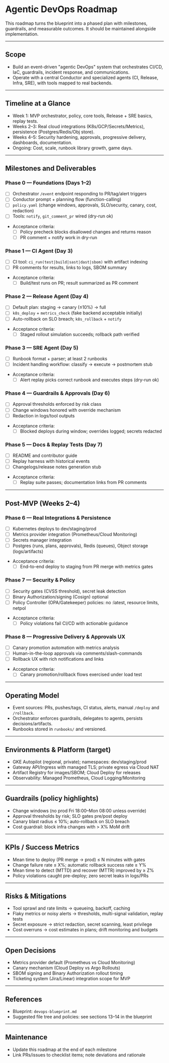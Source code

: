 # Agentic DevOps Roadmap

This roadmap turns the blueprint into a phased plan with milestones, guardrails, and measurable outcomes. It should be maintained alongside implementation.

---

## Scope

- Build an event-driven "agentic DevOps" system that orchestrates CI/CD, IaC, guardrails, incident response, and communications.
- Operate with a central Conductor and specialized agents (CI, Release, Infra, SRE), with tools mapped to real backends.

---

## Timeline at a Glance

- Week 1: MVP orchestrator, policy, core tools, Release + SRE basics, replay tests.
- Weeks 2–3: Real cloud integrations (K8s/GCP/Secrets/Metrics), persistence (Postgres/Redis/Obj store).
- Weeks 4–5: Security hardening, approvals, progressive delivery, dashboards, documentation.
- Ongoing: Cost, scale, runbook library growth, game days.

---

## Milestones and Deliverables

### Phase 0 — Foundations (Days 1–2)

- [ ] Orchestrator `/event` endpoint responding to PR/tag/alert triggers
- [ ] Conductor prompt + planning flow (function-calling)
- [ ] `policy.yaml` (change windows, approvals, SLO/security, canary, cost, redaction)
- [ ] Tools: `notify`, `git_comment_pr` wired (dry-run ok)
- Acceptance criteria:
  - [ ] Policy precheck blocks disallowed changes and returns reason
  - [ ] PR comment + notify work in dry-run

### Phase 1 — CI Agent (Day 3)

- [ ] CI tool: `ci_run(test|build|sast|dast|sbom)` with artifact indexing
- [ ] PR comments for results, links to logs, SBOM summary
- Acceptance criteria:
  - [ ] Build/test runs on PR; result summarized as PR comment

### Phase 2 — Release Agent (Day 4)

- [ ] Default plan: staging → canary (≤10%) → full
- [ ] `k8s_deploy` + `metrics_check` (fake backend acceptable initially)
- [ ] Auto-rollback on SLO breach; `k8s_rollback` + `notify`
- Acceptance criteria:
  - [ ] Staged rollout simulation succeeds; rollback path verified

### Phase 3 — SRE Agent (Day 5)

- [ ] Runbook format + parser; at least 2 runbooks
- [ ] Incident handling workflow: classify → execute → postmortem stub
- Acceptance criteria:
  - [ ] Alert replay picks correct runbook and executes steps (dry-run ok)

### Phase 4 — Guardrails & Approvals (Day 6)

- [ ] Approval thresholds enforced by risk class
- [ ] Change windows honored with override mechanism
- [ ] Redaction in logs/tool outputs
- Acceptance criteria:
  - [ ] Blocked deploys during window; overrides logged; secrets redacted

### Phase 5 — Docs & Replay Tests (Day 7)

- [ ] README and contributor guide
- [ ] Replay harness with historical events
- [ ] Changelogs/release notes generation stub
- Acceptance criteria:
  - [ ] Replay suite passes; documentation links from PR comments

---

## Post‑MVP (Weeks 2–4)

### Phase 6 — Real Integrations & Persistence

- [ ] Kubernetes deploys to dev/staging/prod
- [ ] Metrics provider integration (Prometheus/Cloud Monitoring)
- [ ] Secrets manager integration
- [ ] Postgres (runs, plans, approvals), Redis (queues), Object storage (logs/artifacts)
- Acceptance criteria:
  - [ ] End-to-end deploy to staging from PR merge with metrics gates

### Phase 7 — Security & Policy

- [ ] Security gates (CVSS threshold), secret leak detection
- [ ] Binary Authorization/signing (Cosign) optional
- [ ] Policy Controller (OPA/Gatekeeper) policies: no :latest, resource limits, netpol
- Acceptance criteria:
  - [ ] Policy violations fail CI/CD with actionable guidance

### Phase 8 — Progressive Delivery & Approvals UX

- [ ] Canary promotion automation with metrics analysis
- [ ] Human-in-the-loop approvals via comments/slash-commands
- [ ] Rollback UX with rich notifications and links
- Acceptance criteria:
  - [ ] Canary promotion/rollback flows exercised under load test

---

## Operating Model

- Event sources: PRs, pushes/tags, CI status, alerts, manual `/deploy` and `/rollback`.
- Orchestrator enforces guardrails, delegates to agents, persists decisions/artifacts.
- Runbooks stored in `runbooks/` and versioned.

---

## Environments & Platform (target)

- GKE Autopilot (regional, private); namespaces: dev/staging/prod
- Gateway API/Ingress with managed TLS; private egress via Cloud NAT
- Artifact Registry for images/SBOM; Cloud Deploy for releases
- Observability: Managed Prometheus, Cloud Logging/Monitoring

---

## Guardrails (policy highlights)

- Change windows (no prod Fri 18:00–Mon 08:00 unless override)
- Approval thresholds by risk; SLO gates pre/post deploy
- Canary blast radius ≤ 10%; auto-rollback on SLO breach
- Cost guardrail: block infra changes with > X% MoM drift

---

## KPIs / Success Metrics

- Mean time to deploy (PR merge → prod) ≤ N minutes with gates
- Change failure rate ≤ X%; automatic rollback success rate ≥ Y%
- Mean time to detect (MTTD) and recover (MTTR) improved by ≥ Z%
- Policy violations caught pre-deploy; zero secret leaks in logs/PRs

---

## Risks & Mitigations

- Tool sprawl and rate limits → queueing, backoff, caching
- Flaky metrics or noisy alerts → thresholds, multi-signal validation, replay tests
- Secret exposure → strict redaction, secret scanning, least privilege
- Cost overruns → cost estimates in plans; drift monitoring and budgets

---

## Open Decisions

- Metrics provider default (Prometheus vs Cloud Monitoring)
- Canary mechanism (Cloud Deploy vs Argo Rollouts)
- SBOM signing and Binary Authorization rollout timing
- Ticketing system (Jira/Linear) integration scope for MVP

---

## References

- Blueprint: `devops-blueprint.md`
- Suggested file tree and policies: see sections 13–14 in the blueprint

---

## Maintenance

- Update this roadmap at the end of each milestone
- Link PRs/issues to checklist items; note deviations and rationale
